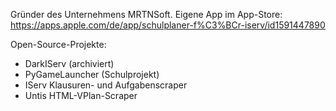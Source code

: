Gründer des Unternehmens MRTNSoft.
Eigene App im App-Store: https://apps.apple.com/de/app/schulplaner-f%C3%BCr-iserv/id1591447890

Open-Source-Projekte:
- DarkIServ (archiviert)
- PyGameLauncher (Schulprojekt)
- IServ Klausuren- und Aufgabenscraper
- Untis HTML-VPlan-Scraper
